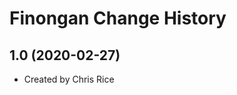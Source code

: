 Finongan Change History
====================

1.0 (2020-02-27)
----------------
* Created by Chris Rice
